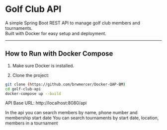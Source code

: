 # Golf Club API

A simple Spring Boot REST API to manage golf club members and tournaments.  
Built with Docker for easy setup and deployment.

---

## How to Run with Docker Compose

1. Make sure Docker is installed.

2. Clone the project:

``` bash
git clone (https://github.com/brwmercer/Docker-QAP-BM)
cd golf-club-api
docker-compose up --build
```
API Base URL: http://localhost:8080/api

In the api you can search members by name, phone number and membership start date
You can search tournaments by start date, location, members in a tournament
